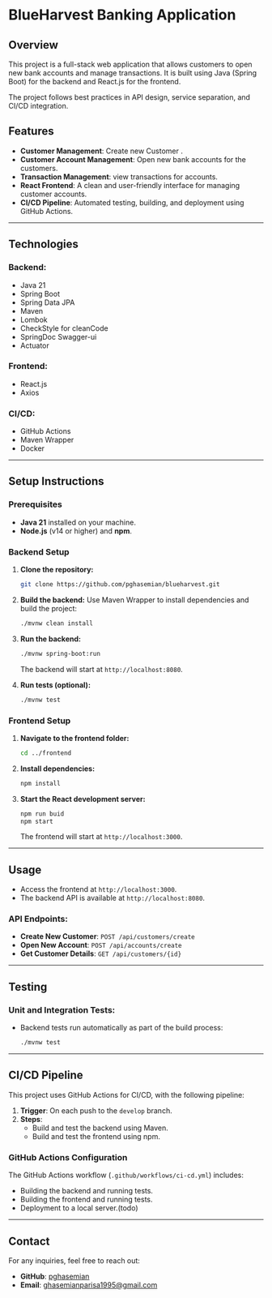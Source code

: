 
# BlueHarvest Banking Application

## Overview

This project is a full-stack web application that allows customers to open new bank accounts and manage transactions. 
It is built using Java (Spring Boot) for the backend and React.js for the frontend.

The project follows best practices in API design, service separation, and CI/CD integration.

## Features

- **Customer Management**: Create new Customer .
- **Customer Account Management**: Open new bank accounts for the customers.
- **Transaction Management**: view transactions for accounts.
- **React Frontend**: A clean and user-friendly interface for managing customer accounts.
- **CI/CD Pipeline**: Automated testing, building, and deployment using GitHub Actions.

---

## Technologies

### Backend:
- Java 21
- Spring Boot
- Spring Data JPA
- Maven
- Lombok
- CheckStyle for cleanCode
- SpringDoc Swagger-ui
- Actuator

### Frontend:
- React.js
- Axios

### CI/CD:
- GitHub Actions
- Maven Wrapper
- Docker

---

## Setup Instructions

### Prerequisites

- **Java 21** installed on your machine.
- **Node.js** (v14 or higher) and **npm**.

### Backend Setup

1. **Clone the repository:**
   ```bash
   git clone https://github.com/pghasemian/blueharvest.git
   ```

2. **Build the backend:**
   Use Maven Wrapper to install dependencies and build the project:
   ```bash
   ./mvnw clean install
   ```

3. **Run the backend:**
   ```bash
   ./mvnw spring-boot:run
   ```

   The backend will start at `http://localhost:8080`.

4. **Run tests (optional):**
   ```bash
   ./mvnw test
   ```

### Frontend Setup

1. **Navigate to the frontend folder:**
   ```bash
   cd ../frontend
   ```

2. **Install dependencies:**
   ```bash
   npm install
   ```

3. **Start the React development server:**
   ```bash
   npm run buid 
   npm start
   ```

   The frontend will start at `http://localhost:3000`.
---

## Usage

- Access the frontend at `http://localhost:3000`.
- The backend API is available at `http://localhost:8080`.

### API Endpoints:

- **Create New Customer**: `POST /api/customers/create`
- **Open New Account**: `POST /api/accounts/create`
- **Get Customer Details**: `GET /api/customers/{id}`

---

## Testing

### Unit and Integration Tests:

- Backend tests run automatically as part of the build process:
   ```bash
   ./mvnw test
   ```

---

## CI/CD Pipeline

This project uses GitHub Actions for CI/CD, with the following pipeline:

1. **Trigger**: On each push to the `develop` branch.
2. **Steps**:
   - Build and test the backend using Maven.
   - Build and test the frontend using npm.

### GitHub Actions Configuration

The GitHub Actions workflow (`.github/workflows/ci-cd.yml`) includes:
- Building the backend and running tests.
- Building the frontend and running tests.
- Deployment to a local server.(todo)

---


## Contact

For any inquiries, feel free to reach out:

- **GitHub**: [pghasemian](https://github.com/pghasemian)
- **Email**: ghasemianparisa1995@gmail.com
